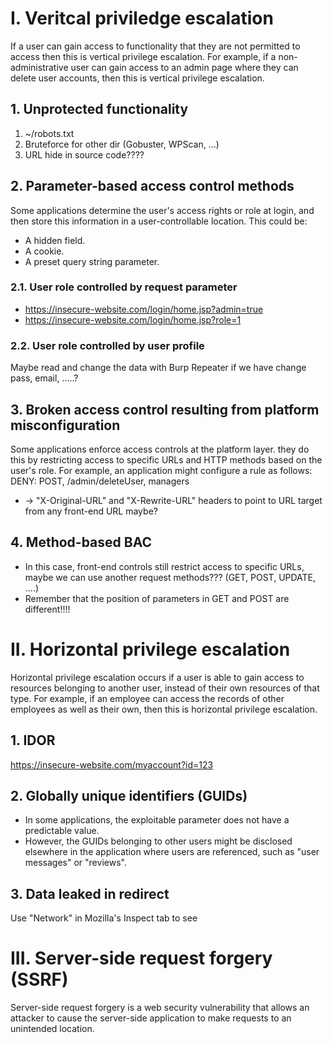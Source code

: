 # I. Veritcal priviledge escalation
If a user can gain access to functionality that they are not permitted to access then this is vertical privilege escalation. For example, if a non-administrative user can gain access to an admin page where they can delete user accounts, then this is vertical privilege escalation.

## 1. Unprotected functionality
1. ~/robots.txt
2. Bruteforce for other dir (Gobuster, WPScan, ...)
3. URL hide in source code????

## 2. Parameter-based access control methods
Some applications determine the user's access rights or role at login, and then store this information in a user-controllable location. This could be:
  - A hidden field.
  - A cookie.
  - A preset query string parameter.
### 2.1. User role controlled by request parameter
- https://insecure-website.com/login/home.jsp?admin=true
- https://insecure-website.com/login/home.jsp?role=1
### 2.2. User role controlled by user profile
Maybe read and change the data with Burp Repeater if we have change pass, email, .....?

## 3. Broken access control resulting from platform misconfiguration
Some applications enforce access controls at the platform layer. they do this by restricting access to specific URLs and HTTP methods based on the user's role.
For example, an application might configure a rule as follows: DENY: POST, /admin/deleteUser, managers
- -> "X-Original-URL" and "X-Rewrite-URL" headers to point to URL target from any front-end URL maybe?

## 4. Method-based BAC
- In this case, front-end controls still restrict access to specific URLs, maybe we can use another request methods??? (GET, POST, UPDATE, ....)
- Remember that the position of parameters in GET and POST are different!!!!

# II. Horizontal privilege escalation
Horizontal privilege escalation occurs if a user is able to gain access to resources belonging to another user, instead of their own resources of that type. For example, if an employee can access the records of other employees as well as their own, then this is horizontal privilege escalation.

## 1. IDOR
https://insecure-website.com/myaccount?id=123

## 2. Globally unique identifiers (GUIDs)
- In some applications, the exploitable parameter does not have a predictable value.
- However, the GUIDs belonging to other users might be disclosed elsewhere in the application where users are referenced, such as "user messages" or "reviews".

## 3. Data leaked in redirect
Use "Network" in Mozilla's Inspect tab to see

# III. Server-side request forgery (SSRF)
Server-side request forgery is a web security vulnerability that allows an attacker to cause the server-side application to make requests to an unintended location.
